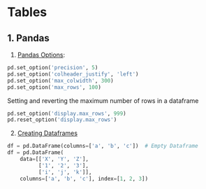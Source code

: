 # Tables

## 1. Pandas

1. [Pandas Options](https://pandas.pydata.org/pandas-docs/stable/user_guide/options.html):

```python
pd.set_option('precision', 5)
pd.set_option('colheader_justify', 'left')
pd.set_option('max_colwidth', 300)
pd.set_option('max_rows', 100)
```

Setting and reverting the maximum number of rows in a dataframe

```python
pd.set_option('display.max_rows', 999)
pd.reset_option('display.max_rows')
```

2. [Creating Dataframes](https://pandas.pydata.org/pandas-docs/stable/reference/api/pandas.DataFrame.html)

```python
df = pd.DataFrame(columns=['a', 'b', 'c'])  # Empty Dataframe
df = pd.DataFrame(
    data=[['X', 'Y', 'Z'],
          ['1', '2', '3'],
          ['i', 'j', 'k']],
    columns=['a', 'b', 'c'], index=[1, 2, 3])
```
